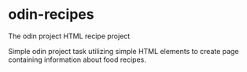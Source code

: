 # odin-recipes
The odin project HTML recipe project


Simple odin project task utilizing simple HTML elements to create page containing information about food recipes.
